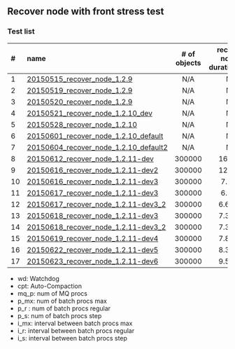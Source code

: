 ## Recover node with front stress test
### Test list

|#|name|# of objects|recover-node's duration(min)|wd|cpt|mq_p|p_mx|p_r|p_s|i_mx|i_r|i_s|
|:---|:---|:-:|:-:|:-:|:-:|--:|--:|--:|--:|--:|--:|--:|  
|1|[20150515_recover_node_1.2.9](20150515_recover_node_1.2.9)|N/A|N/A|No|No|8|10000|5000|250|1000|10|10|
|2|[20150519_recover_node_1.2.9](20150519_recover_node_1.2.9)|N/A|N/A|Yes|Yes|8|10000|5000|250|1000|10|10|
|3|[20150520_recover_node_1.2.9](20150520_recover_node_1.2.9)|N/A|N/A|Yes|Yes|8|10000|5000|250|1000|10|10|
|4|[20150521_recover_node_1.2.10_dev](20150521_recover_node_1.2.10_dev)|N/A|N/A|Yes|Yes|8|10000|5000|250|1000|10|10|
|5|[20150528_recover_node_1.2.10](20150528_recover_node_1.2.10)|N/A|N/A|Yes|Yes|8|10000|5000|250|1000|10|10|
|6|[20150601_recover_node_1.2.10_default](20150601_recover_node_1.2.10_default)|N/A|N/A|Yes|Yes|8|5000|3000|250|1000|10|10|
|7|[20150604_recover_node_1.2.10_default2](20150604_recover_node_1.2.10_default2)|N/A|N/A|Yes|No|8|5000|3000|250|1000|10|10|
|8|[20150612_recover_node_1.2.11-dev](20150612_recover_node_1.2.11-dev)|300000|16.0min|No|Yes|**2**|1000|**100**|10|3000|**500**|50|
|9|[20150616_recover_node_1.2.11-dev2](20150616_recover_node_1.2.11-dev2)|300000|12.0min|No|No|**2**|1000|**200**|10|3000|**500**|50|
|10|[20150616_recover_node_1.2.11-dev3](20150616_recover_node_1.2.11-dev3)|300000|7.5min|No|No|**8**|1000|**800**|10|3000|**500**|50|
|11|[20150617_recover_node_1.2.11-dev3](20150617_recover_node_1.2.11-dev3)|300000|6.8min|No|No|**8**|1000|**1600**|10|3000|**500**|50|
|12|[20150617_recover_node_1.2.11-dev3_2](20150617_recover_node_1.2.11-dev3_2)|300000|6.67min|Yes|No|**8**|1000|**2400**|10|3000|**500**|50|
|13|[20150618_recover_node_1.2.11-dev3](20150618_recover_node_1.2.11-dev3)|300000|7.33min|Yes|No|**8**|1000|**4800**|10|3000|**500**|50|
|14|[20150618_recover_node_1.2.11-dev3_2](20150618_recover_node_1.2.11-dev3_2)|300000|7.33min|Yes|No|**8**|1000|**1600**|10|3000|**250**|50|
|15|[20150619_recover_node_1.2.11-dev4](20150619_recover_node_1.2.11-dev4)|300000|7.83min|Yes|No|**8**|1000|**2400**|10|3000|**250**|50|
|16|[20150622_recover_node_1.2.11-dev5](20150622_recover_node_1.2.11-dev5)|300000|8.33min|Yes|No|**8**|1000|**2400**|10|3000|**250**|50|
|17|[20150623_recover_node_1.2.11-dev6](20150623_recover_node_1.2.11-dev6)|300000|9.52min|Yes|No|**8**|1000|**2400**|10|3000|**250**|50|

- wd: Watchdog
- cpt: Auto-Compaction
- mq_p: num of MQ procs
- p_mx: num of batch procs max
- p_r : num of batch procs regular
- p_s: num of batch procs step
- i_mx: interval between batch procs max
- i_r: interval between batch procs regular
- i_s: interval between batch procs step
